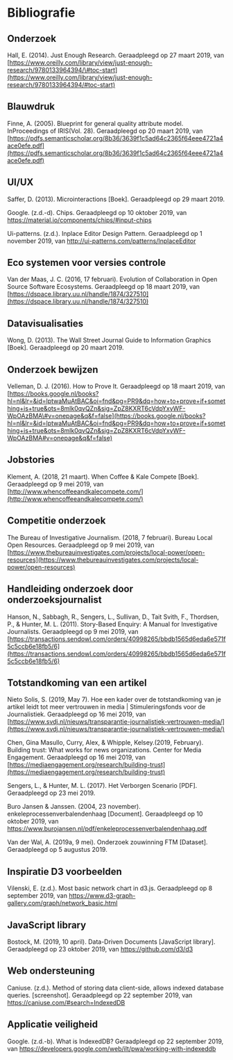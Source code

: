 # Bibliografie

## Onderzoek

Hall, E. \(2014\). Just Enough Research. Geraadpleegd op 27 maart 2019, van [https://www.oreilly.com/library/view/just-enough-research/9780133964394/\#toc-start](https://www.oreilly.com/library/view/just-enough-research/9780133964394/#toc-start)

## Blauwdruk

Finne, A. \(2005\). Blueprint for general quality attribute model. InProceedings of IRIS\(Vol. 28\). Geraadpleegd op 20 maart 2019, van [https://pdfs.semanticscholar.org/8b36/3639f1c5ad64c2365f64eee4721a4ace0efe.pdf](https://pdfs.semanticscholar.org/8b36/3639f1c5ad64c2365f64eee4721a4ace0efe.pdf)

## UI/UX

Saffer, D. \(2013\). Microinteractions \[Boek\]. Geraadpleegd op 29 maart 2019. 

Google. (z.d.-d). Chips. Geraadpleegd op 10 oktober 2019, van https://material.io/components/chips/#input-chips

Ui-patterns. (z.d.). Inplace Editor Design Pattern. Geraadpleegd op 1 november 2019, van http://ui-patterns.com/patterns/InplaceEditor

## Eco systemen voor versies controle

Van der Maas, J. C. \(2016, 17 februari\). Evolution of Collaboration in Open Source Software Ecosystems. Geraadpleegd op 18 maart 2019, van [https://dspace.library.uu.nl/handle/1874/327510](https://dspace.library.uu.nl/handle/1874/327510)

## Datavisualisaties

Wong, D. \(2013\). The Wall Street Journal Guide to Information Graphics \[Boek\]. Geraadpleegd op 20 maart 2019.


## Onderzoek bewijzen

Velleman, D. J. \(2016\). How to Prove It. Geraadpleegd op 18 maart 2019, van [https://books.google.nl/books?hl=nl&lr=&id=lptwaMuAtBAC&oi=fnd&pg=PR9&dq=how+to+prove+if+something+is+true&ots=8mlk0qvQZn&sig=ZpZ8KXRT6cVdpYxyWF-WpOAzBMA\#v=onepage&q&f=false](https://books.google.nl/books?hl=nl&lr=&id=lptwaMuAtBAC&oi=fnd&pg=PR9&dq=how+to+prove+if+something+is+true&ots=8mlk0qvQZn&sig=ZpZ8KXRT6cVdpYxyWF-WpOAzBMA#v=onepage&q&f=false)

## Jobstories

Klement, A. \(2018, 21 maart\). When Coffee & Kale Compete \[Boek\]. Geraadpleegd op 9 mei 2019, van [http://www.whencoffeeandkalecompete.com/](http://www.whencoffeeandkalecompete.com/)

## Competitie onderzoek

The Bureau of Investigative Journalism. \(2018, 7 februari\). Bureau Local Open Resources. Geraadpleegd op 9 mei 2019, van [https://www.thebureauinvestigates.com/projects/local-power/open-resources](https://www.thebureauinvestigates.com/projects/local-power/open-resources)

## Handleiding onderzoek door onderzoeksjournalist

Hanson, N., Sabbagh, R., Sengers, L., Sullivan, D., Tait Svith, F., Thordsen, P., & Hunter, M. L. \(2011\). Story-Based Enquiry: A Manual for Investigative Journalists. Geraadpleegd op 9 mei 2019, van [https://transactions.sendowl.com/orders/40998265/bbdb1565d6eda6e571f5c5ccb6e18fb5/6](https://transactions.sendowl.com/orders/40998265/bbdb1565d6eda6e571f5c5ccb6e18fb5/6)

## Totstandkoming van een artikel

Nieto Solis, S. \(2019, May 7\). Hoe een kader over de totstandkoming van je artikel leidt tot meer vertrouwen in media \| Stimuleringsfonds voor de Journalistiek. Geraadpleegd op 16 mei 2019, van [https://www.svdj.nl/nieuws/transparantie-journalistiek-vertrouwen-media/](https://www.svdj.nl/nieuws/transparantie-journalistiek-vertrouwen-media/)

Chen, Gina Masullo, Curry, Alex, & Whipple, Kelsey.\(2019, February\). Building trust: What works for news organizations. Center for Media Engagement. Geraadpleegd op 16 mei 2019, van [https://mediaengagement.org/research/building-trust](https://mediaengagement.org/research/building-trust)


Sengers, L., & Hunter, M. L. (2017). Het Verborgen Scenario [PDF]. Geraadpleegd op 23 mei 2019.

Buro Jansen & Janssen. (2004, 23 november). enkeleprocessenverbalendenhaag [Document]. Geraadpleegd op 10 oktober 2019, van https://www.burojansen.nl/pdf/enkeleprocessenverbalendenhaag.pdf


Van der Wal, A. (2019a, 9 mei). Onderzoek zouwinning FTM [Dataset]. Geraadpleegd op 5 augustus 2019.

## Inspiratie D3 voorbeelden
Vilenski, E. (z.d.). Most basic network chart in d3.js. Geraadpleegd op 8 september 2019, van https://www.d3-graph-gallery.com/graph/network_basic.html

## JavaScript library

Bostock, M. (2019, 10 april). Data-Driven Documents [JavaScript library]. Geraadpleegd op 23 oktober 2019, van https://github.com/d3/d3

## Web ondersteuning
Caniuse. (z.d.). Method of storing data client-side, allows indexed database queries. [screenshot]. Geraadpleegd op 22 september 2019, van https://caniuse.com/#search=IndexedDB

## Applicatie veiligheid
Google. (z.d.-b). What is IndexedDB? Geraadpleegd op 22 september 2019, van https://developers.google.com/web/ilt/pwa/working-with-indexeddb